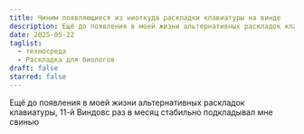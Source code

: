 ```yaml
---
title: Чиним появляющиеся из ниоткуда раскладки клавиатуры на винде
description: Ещё до появления в моей жизни альтернативных раскладок клавиатуры, 11-й Виндовс умудрялся иногда включать мне лишние раскладки клавиатуры. Это случалось раз в месяц и решалось меньше чем за минуту, но в какой-то момент надоело. Я потратил 10 минут в Регистрах и теперь живу счастливо.
date: 2025-05-22
taglist:
  - техносреда
  - Раскладка для биологов
draft: false
starred: false
---
```

Ещё до появления в моей жизни альтернативных раскладок клавиатуры, 11-й Виндовс раз в месяц стабильно подкладывал мне свинью
